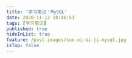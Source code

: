 ```yaml
---
title: '学习笔记：MySQL'
date: 2020-11-12 18:46:53
tags: [学习笔记]
published: true
hideInList: true
feature: /post-images/xue-xi-bi-ji-mysql.jpg
isTop: false
---
```

###